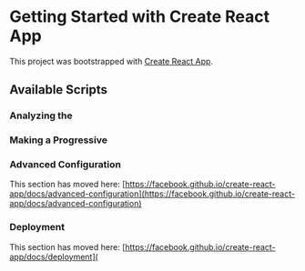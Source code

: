 # Getting Started with Create React App

This project was bootstrapped with [Create React App](https://github.com/facebook/create-react-app).

## Available Scripts




### Analyzing the 



### Making a Progressive



### Advanced Configuration

This section has moved here: [https://facebook.github.io/create-react-app/docs/advanced-configuration](https://facebook.github.io/create-react-app/docs/advanced-configuration)

### Deployment

This section has moved here: [https://facebook.github.io/create-react-app/docs/deployment](


